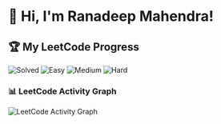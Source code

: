 # 👋 Hi, I'm Ranadeep Mahendra!

## 🏆 My LeetCode Progress

![Solved](https://img.shields.io/badge/Solved-73/3617-blue?cache=1752805289) ![Easy](https://img.shields.io/badge/Easy-41/885-brightgreen?cache=1752805289) ![Medium](https://img.shields.io/badge/Medium-31/1881-orange?cache=1752805289) ![Hard](https://img.shields.io/badge/Hard-1/851-red?cache=1752805289)

### 📊 LeetCode Activity Graph

![LeetCode Activity Graph](https://leetcard.jacoblin.cool/ranadeep_mahendra2426?theme=dark&font=Karma&ext=heatmap&cache=1752805289)
